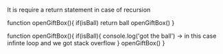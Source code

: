 It is require a return statement in case of recursion

function openGiftBox(){
    if(isBall) return ball
    openGiftBox()
}

function openGiftBox(){
    if(isBall){
        console.log('got the ball') -> in this case infinte loop and we got stack overflow
    }
    openGiftBox()
}